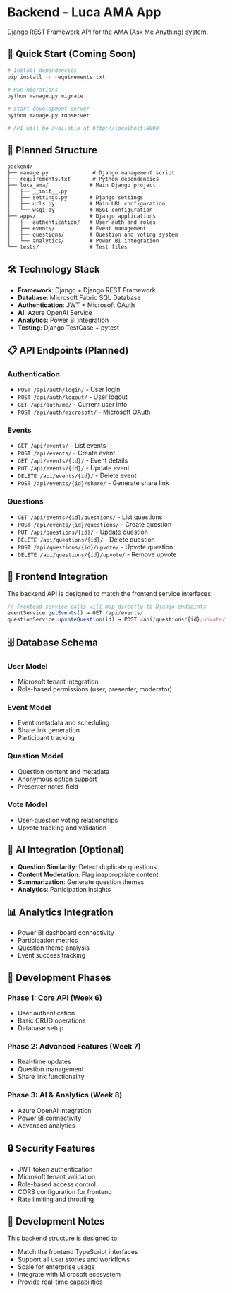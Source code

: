 # Backend - Luca AMA App

Django REST Framework API for the AMA (Ask Me Anything) system.

## 🚀 Quick Start (Coming Soon)

```bash
# Install dependencies
pip install -r requirements.txt

# Run migrations
python manage.py migrate

# Start development server
python manage.py runserver

# API will be available at http://localhost:8000
```

## 📁 Planned Structure

```
backend/
├── manage.py              # Django management script
├── requirements.txt       # Python dependencies
├── luca_ama/             # Main Django project
│   ├── __init__.py
│   ├── settings.py       # Django settings
│   ├── urls.py           # Main URL configuration
│   └── wsgi.py           # WSGI configuration
├── apps/                 # Django applications
│   ├── authentication/   # User auth and roles
│   ├── events/           # Event management
│   ├── questions/        # Question and voting system
│   └── analytics/        # Power BI integration
└── tests/                # Test files
```

## 🛠️ Technology Stack

- **Framework**: Django + Django REST Framework
- **Database**: Microsoft Fabric SQL Database
- **Authentication**: JWT + Microsoft OAuth
- **AI**: Azure OpenAI Service
- **Analytics**: Power BI integration
- **Testing**: Django TestCase + pytest

## 📋 API Endpoints (Planned)

### Authentication
- `POST /api/auth/login/` - User login
- `POST /api/auth/logout/` - User logout
- `GET /api/auth/me/` - Current user info
- `POST /api/auth/microsoft/` - Microsoft OAuth

### Events
- `GET /api/events/` - List events
- `POST /api/events/` - Create event
- `GET /api/events/{id}/` - Event details
- `PUT /api/events/{id}/` - Update event
- `DELETE /api/events/{id}/` - Delete event
- `POST /api/events/{id}/share/` - Generate share link

### Questions
- `GET /api/events/{id}/questions/` - List questions
- `POST /api/events/{id}/questions/` - Create question
- `PUT /api/questions/{id}/` - Update question
- `DELETE /api/questions/{id}/` - Delete question
- `POST /api/questions/{id}/upvote/` - Upvote question
- `DELETE /api/questions/{id}/upvote/` - Remove upvote

## 🔗 Frontend Integration

The backend API is designed to match the frontend service interfaces:

```typescript
// Frontend service calls will map directly to Django endpoints
eventService.getEvents() → GET /api/events/
questionService.upvoteQuestion(id) → POST /api/questions/{id}/upvote/
```

## 🗄️ Database Schema

### User Model
- Microsoft tenant integration
- Role-based permissions (user, presenter, moderator)

### Event Model
- Event metadata and scheduling
- Share link generation
- Participant tracking

### Question Model
- Question content and metadata
- Anonymous option support
- Presenter notes field

### Vote Model
- User-question voting relationships
- Upvote tracking and validation

## 🔮 AI Integration (Optional)

- **Question Similarity**: Detect duplicate questions
- **Content Moderation**: Flag inappropriate content
- **Summarization**: Generate question themes
- **Analytics**: Participation insights

## 📊 Analytics Integration

- Power BI dashboard connectivity
- Participation metrics
- Question theme analysis
- Event success tracking

## 🧪 Development Phases

### Phase 1: Core API (Week 6)
- User authentication
- Basic CRUD operations
- Database setup

### Phase 2: Advanced Features (Week 7)
- Real-time updates
- Question management
- Share link functionality

### Phase 3: AI & Analytics (Week 8)
- Azure OpenAI integration
- Power BI connectivity
- Advanced analytics

## 🔒 Security Features

- JWT token authentication
- Microsoft tenant validation
- Role-based access control
- CORS configuration for frontend
- Rate limiting and throttling

## 📝 Development Notes

This backend structure is designed to:
- Match the frontend TypeScript interfaces
- Support all user stories and workflows
- Scale for enterprise usage
- Integrate with Microsoft ecosystem
- Provide real-time capabilities
